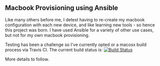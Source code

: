 ## Macbook Provisioning using Ansible

Like many others before me, I detest having to re-create my macbook configuration with each new device, and like learning new tools - so hence this project was born. I have used Ansible for a variety of other use cases, but not for my own macbook provisioning.

Testing has been a challenge so I've currently opted or a macosx build process via Travis CI. The current build status is: [![Build Status](https://travis-ci.org/dquenault/macbook-dev-provision.svg?branch=master)](https://travis-ci.org/dquenault/macbook-dev-provision)

More details to follow.
